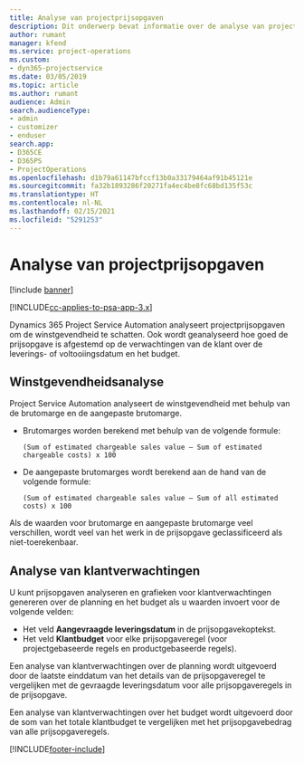 ```yaml
---
title: Analyse van projectprijsopgaven
description: Dit onderwerp bevat informatie over de analyse van projectprijsopgaven.
author: rumant
manager: kfend
ms.service: project-operations
ms.custom:
- dyn365-projectservice
ms.date: 03/05/2019
ms.topic: article
ms.author: rumant
audience: Admin
search.audienceType:
- admin
- customizer
- enduser
search.app:
- D365CE
- D365PS
- ProjectOperations
ms.openlocfilehash: d1b79a61147bfccf13b0a33179464af91b45121e
ms.sourcegitcommit: fa32b1893286f20271fa4ec4be8fc68bd135f53c
ms.translationtype: HT
ms.contentlocale: nl-NL
ms.lasthandoff: 02/15/2021
ms.locfileid: "5291253"
---
```

# <a name="analysis-of-project-quotes"></a>Analyse van projectprijsopgaven

[!include [banner](../includes/psa-now-project-operations.md)]

[!INCLUDE[cc-applies-to-psa-app-3.x](../includes/cc-applies-to-psa-app-3x.md)]

Dynamics 365 Project Service Automation analyseert projectprijsopgaven om de winstgevendheid te schatten. Ook wordt geanalyseerd hoe goed de prijsopgave is afgestemd op de verwachtingen van de klant over de leverings- of voltooiingsdatum en het budget.

## <a name="profitability-analysis"></a>Winstgevendheidsanalyse

Project Service Automation analyseert de winstgevendheid met behulp van de brutomarge en de aangepaste brutomarge.

- Brutomarges worden berekend met behulp van de volgende formule:

  `
    (Sum of estimated chargeable sales value – Sum of estimated chargeable costs) x 100
  `
- De aangepaste brutomarges wordt berekend aan de hand van de volgende formule:

  `
    (Sum of estimated chargeable sales value – Sum of all estimated costs) x 100
  `

Als de waarden voor brutomarge en aangepaste brutomarge veel verschillen, wordt veel van het werk in de prijsopgave geclassificeerd als niet-toerekenbaar.

## <a name="analysis-of-customer-expectations"></a>Analyse van klantverwachtingen

U kunt prijsopgaven analyseren en grafieken voor klantverwachtingen genereren over de planning en het budget als u waarden invoert voor de volgende velden:

- Het veld **Aangevraagde leveringsdatum** in de prijsopgavekoptekst.
- Het veld **Klantbudget** voor elke prijsopgaveregel (voor projectgebaseerde regels en productgebaseerde regels).

Een analyse van klantverwachtingen over de planning wordt uitgevoerd door de laatste einddatum van het details van de prijsopgaveregel te vergelijken met de gevraagde leveringsdatum voor alle prijsopgaveregels in de prijsopgave.

Een analyse van klantverwachtingen over het budget wordt uitgevoerd door de som van het totale klantbudget te vergelijken met het prijsopgavebedrag van alle prijsopgaveregels.


[!INCLUDE[footer-include](../includes/footer-banner.md)]